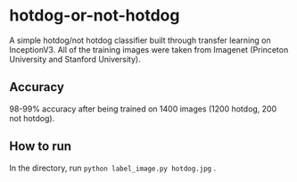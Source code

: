 # hotdog-or-not-hotdog
A simple hotdog/not hotdog classifier built through transfer learning on InceptionV3.
All of the training images were taken from Imagenet (Princeton University and Stanford University). <br>
## Accuracy
98-99% accuracy after being trained on 1400 images (1200 hotdog, 200 not hotdog).
## How to run
In the directory, run `python label_image.py hotdog.jpg` <or any other image you would like to test>.
